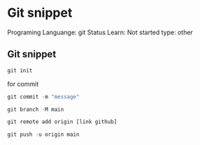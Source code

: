 # Git snippet

Programing Languange: git
Status Learn: Not started
type: other

## Git snippet

```jsx
git init
```

for commit

```jsx
git commit -m "message"
```

```jsx
git branch -M main
```

```jsx
git remote add origin [link github]
```

```jsx
git push -u origin main
```